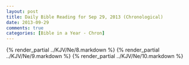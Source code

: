 ```yaml
---
layout: post
title: Daily Bible Reading for Sep 29, 2013 (Chronological)
date: 2013-09-29
comments: true
categories: [Bible in a Year - Chron]
---
```

{% render_partial ../KJV/Ne/8.markdown %}
{% render_partial ../KJV/Ne/9.markdown %}
{% render_partial ../KJV/Ne/10.markdown %}
